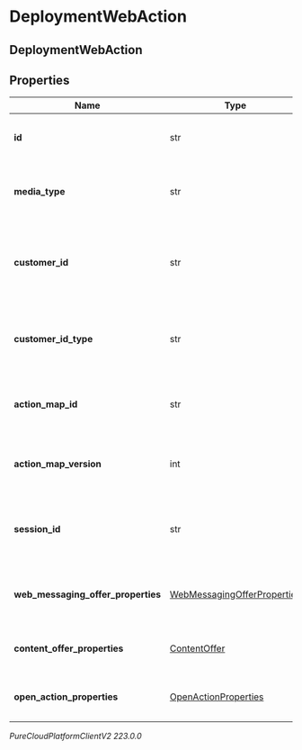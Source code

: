 # DeploymentWebAction

## DeploymentWebAction

## Properties

|Name | Type | Description | Notes|
|------------ | ------------- | ------------- | -------------|
| **id** | str | System-generated UUID for the action. | |
| **media_type** | str | Action media type used to deliver the action. | |
| **customer_id** | str | ID string of the customer that the action was triggered for. | [optional] |
| **customer_id_type** | str | Type of the customer ID that the action was triggered for. | [optional] |
| **action_map_id** | str | ID of the action map that triggered the action. | |
| **action_map_version** | int | Version of the action map that triggered the action. | |
| **session_id** | str | ID of the session that the action was triggered for. | |
| **web_messaging_offer_properties** | [WebMessagingOfferProperties](WebMessagingOfferProperties) | Web messaging offer specific properties. | [optional] |
| **content_offer_properties** | [ContentOffer](ContentOffer) | Content offer specific properties. | [optional] |
| **open_action_properties** | [OpenActionProperties](OpenActionProperties) | Open action specific properties. | [optional] |



_PureCloudPlatformClientV2 223.0.0_
